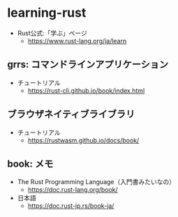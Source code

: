 # learning-rust

* Rust公式:「学ぶ」ページ
  * https://www.rust-lang.org/ja/learn

## grrs: コマンドラインアプリケーション

* チュートリアル
  * https://rust-cli.github.io/book/index.html

## ブラウザネイティブライブラリ

* チュートリアル
  * https://rustwasm.github.io/docs/book/

## book: メモ

* The Rust Programming Language（入門書みたいなの）
  * https://doc.rust-lang.org/book/
* 日本語
  * https://doc.rust-jp.rs/book-ja/

